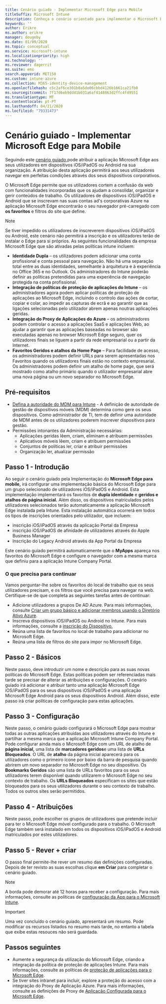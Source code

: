 ```yaml
---
title: Cenário guiado - Implementar Microsoft Edge para Mobile
titleSuffix: Microsoft Intune
description: Conheça o cenário orientado para implementar o Microsoft Edge para Mobile a partir do portal de Gestão de Dispositivos Microsoft 365.
keywords: ''
author: Erikre
ms.author: erikre
manager: dougeby
ms.date: 01/09/2020
ms.topic: conceptual
ms.service: microsoft-intune
ms.localizationpriority: high
ms.technology: ''
ms.reviewer: dagerrit
ms.suite: ems
search.appverid: MET150
ms.custom: intune-azure
ms.collection: M365-identity-device-management
ms.openlocfilehash: c5c2af6ce301b0a5de06cbbd4126b1661ca21fb0
ms.sourcegitcommit: 7f17d6eb9dd41b031a6af4148863d2ffc4f49551
ms.translationtype: MT
ms.contentlocale: pt-PT
ms.lasthandoff: 04/21/2020
ms.locfileid: "79331473"
---
```

# <a name="guided-scenario---deploy-microsoft-edge-for-mobile"></a>Cenário guiado - Implementar Microsoft Edge para Mobile

Seguindo este [cenário guiado,](guided-scenarios-overview.md)pode atribuir a aplicação Microsoft Edge aos seus utilizadores em dispositivos iOS/iPadOS ou Android na sua organização. A atribuição desta aplicação permitirá aos seus utilizadores navegar em perfeitas condições através dos seus dispositivos corporativos.

O Microsoft Edge permite que os utilizadores cortem a confusão da web com funcionalidades incorporadas que os ajudam a consolidar, organizar e gerir conteúdos de trabalho. Os utilizadores de dispositivos iOS/iPadOS e Android que se inscrevam nas suas contas ad's corporativas Azure na aplicação Microsoft Edge encontrarão o seu navegador pré-carregado com **os favoritos** e filtros do site que define.

> [!NOTE]
> Se tiver impedido os utilizadores de inscreverem dispositivos iOS/iPadOS ou Android, este cenário não permitirá a inscrição e os utilizadores terão de instalar o Edge para si próprios.
As seguintes funcionalidades da empresa Microsoft Edge que são ativadas pelas políticas intune incluem:

- **Identidade Dupla** – os utilizadores podem adicionar uma conta profissional e conta pessoal para navegação. Não há uma separação total entre as duas identidades, semelhante à arquitetura e à experiência no Office 365 e no Outlook. Os administradores do Intune poderão definir as políticas pretendidas para uma experiência de navegação protegida na conta profissional.
- **Integração de políticas de proteção de aplicações do Intune** – os administradores agora podem aplicar políticas de proteção de aplicações ao Microsoft Edge, incluindo o controlo das ações de cortar, copiar e colar, ao impedir as capturas de ecrã e ao garantir que as ligações selecionadas pelo utilizador abrem apenas noutras aplicações geridas.
- **Integração do Proxy de Aplicações do Azure** – os administradores podem controlar o acesso a aplicações SaaS e aplicações Web, ao ajudar a garantir que as aplicações baseadas no browser são executadas apenas no browser Microsoft Edge seguro, quer os utilizadores finais se liguem a partir da rede empresarial ou a partir da Internet.
- **Favoritos Geridos e atalhos da Home Page** – Para facilidade de acesso, os administradores podem definir URLs para serem apresentadas nos Favoritos quando os utilizadores finais estão no contexto empresarial. Os administradores podem definir um atalho de home page, que será mostrado como atalho primário quando o utilizador empresarial abre uma nova página ou um novo separador no Microsoft Edge.

## <a name="prerequisites"></a>Pré-requisitos

- [Defina a autoridade do MDM para Intune](mdm-authority-set.md#set-mdm-authority-to-intune) - A definição de autoridade de gestão de dispositivos móveis (MDM) determina como gere os seus dispositivos. Como administrador de TI, tem de definir uma autoridade de MDM antes de os utilizadores poderem inscrever dispositivos para gestão.
- Permissões intonantes da Administração necessárias:
  - Aplicações geridas lêem, criam, eliminam e atribuem permissões
  - Aplicativos móveis lêem, criam e atribuem permissões
  - Conjuntos de políticas ler, criar e atribuir permissões
  - Organização ler, atualizar permissão

## <a name="step-1---introduction"></a>Passo 1 - Introdução

Ao seguir o cenário guiado pela Implementação do **Microsoft Edge para mobile,** irá configurar uma implementação básica do Microsoft Edge para um grupo selecionado de utilizadores iOS/iPadOS e Android. Esta implementação implementará os favoritos de **dupla identidade** e **geridos e atalhos de página inicial.** Além disso, os dispositivos matriculados pelos utilizadores selecionados terão automaticamente a aplicação Microsoft Edge instalada pela Intune. Esta instalação automática ocorrerá em todos os tipos de inscrições orientados pelo utilizador, que incluem:

- inscrição iOS/iPadOS através da aplicação Portal da Empresa
- inscrição iOS/iPadOS de afinidade de utilizadores através do Apple Business Manager
- Inscrição do Legacy Android através da App Portal da Empresa

Este cenário guiado permitirá automaticamente que o **MyApps** apareça nos favoritos do Microsoft Edge e configure o navegador com a mesma marca que definiu para a aplicação Intune Company Portal.

### <a name="what-you-will-need-to-continue"></a>O que precisa para continuar

Vamos perguntar-lhe sobre os favoritos do local de trabalho que os seus utilizadores precisam, e os filtros que você precisa para navegar na web. Certifique-se de que completa as seguintes tarefas antes de continuar:

- Adicione utilizadores a grupos De AD Azure. Para mais informações, consulte [Criar um grupo básico e adicionar membros usando o Diretório Ativo Azure](https://go.microsoft.com/fwlink/?linkid=2102458).
- Inscreva dispositivos iOS/iPadOS ou Android no Intune. Para mais informações, consulte a [inscrição do Dispositivo.](https://go.microsoft.com/fwlink/?linkid=2102547)
- Reúna uma lista de favoritos no local de trabalho para adicionar no Microsoft Edge.
- Reúna uma lista de filtros do site para impor no Microsoft Edge.

## <a name="step-2---basics"></a>Passo 2 - Básicos

Neste passo, deve introduzir um nome e descrição para as suas novas políticas do Microsoft Edge. Estas políticas podem ser referenciadas mais tarde se precisar de alterar as atribuições e configurações. O cenário guiado irá adicionar e atribuir tanto uma aplicação Microsoft Edge iOS/iPadOS para os seus dispositivos iOS/iPadOS e uma aplicação Microsoft Edge Android para os seus dispositivos Android. Além disso, este passo irá criar políticas de configuração para estas aplicações.

## <a name="step-3---configuration"></a>Passo 3 - Configuração

Neste passo, o cenário guiado configurará o Microsoft Edge para mostrar todas as outras aplicações atribuídas aos utilizadores através do Intune e partilhar a mesma marca que a aplicação Microsoft Intune Company Portal. Pode configurar ainda mais o Microsoft Edge com um URL de atalho de **página inicial,** uma lista de **marcadores geridos**e uma lista de **URLs Bloqueados**. O URL de **atalho** da página inicial aparecerá para os utilizadores como o primeiro ícone por baixo da barra de pesquisa quando abrirem um novo separador no Microsoft Edge no seu dispositivo. Os **Bookmarks Geridos** são uma lista de URLs favoritos para os seus utilizadores terem disponível quando utilizarem o Microsoft Edge no seu contexto de trabalho. Os **URLs Bloqueados** especificam os sites que estão bloqueados para os seus utilizadores durante o seu contexto de trabalho. Todos os outros sites serão permitidos.

## <a name="step-4---assignments"></a>Passo 4 - Atribuições

Neste passo, pode escolher os grupos de utilizadores que pretende incluir para ter o Microsoft Edge móvel configurado para o trabalho. O Microsoft Edge também será instalado em todos os dispositivos iOS/iPadOS e Android matriculados por estes utilizadores.

## <a name="step-5---review--create"></a>Passo 5 - Rever + criar

O passo final permite-lhe rever um resumo das definições configuradas. Depois de ter revisto as suas escolhas clique **em Criar** para completar o cenário guiado. 

> [!NOTE]
> A borda pode demorar até 12 horas para receber a configuração. Para mais informações, consulte as políticas de [configuração da App para o Microsoft Intune](../apps/app-configuration-policies-overview.md).

> [!IMPORTANT]
> Uma vez concluído o cenário guiado, apresentará um resumo. Pode modificar os recursos listados no resumo mais tarde, no entanto a tabela que exibe estas resouces não será guardada.

## <a name="next-steps"></a>Passos seguintes

- Aumente a segurança da utilização do Microsoft Edge, criando a integração da política de proteção de aplicações Intune. Para mais informações, consulte as políticas de [proteção de aplicações para o Microsoft Edge](../apps/manage-microsoft-edge.md#application-protection-policies-for-microsoft-edge).
- Se tiver sites intranet para incluir, explore a proteção do acesso com a integração do Proxy de Aplicação Azure. Para mais informações, consulte as definições de Proxy de [Aplicação Configurada para o Microsoft Edge](../apps/manage-microsoft-edge.md#configure-application-proxy-settings-for-microsoft-edge).

